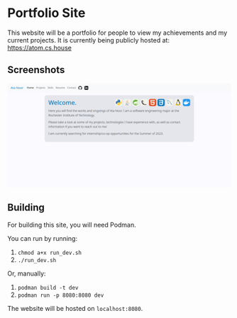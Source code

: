 # Portfolio Site

This website will be a portfolio for people to view my achievements and my current projects.
It is currently being publicly hosted at: <https://atom.cs.house>

## Screenshots

![Front Page](/static/images/front-page.png)

## Building

For building this site, you will need Podman.

You can run by running:

1. `chmod a+x run_dev.sh`
2. `./run_dev.sh`

Or, manually:

1. `podman build -t dev`
2. `podman run -p 8080:8080 dev`

The website will be hosted on `localhost:8080`.
